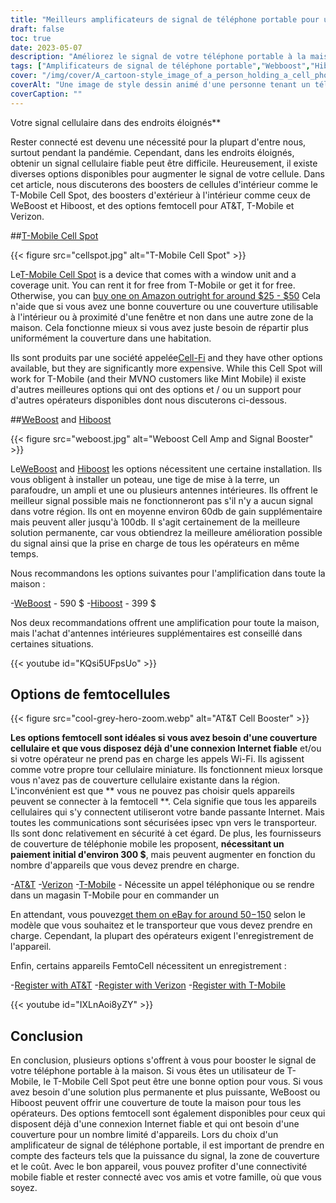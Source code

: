 ```yaml
---
title: "Meilleurs amplificateurs de signal de téléphone portable pour un usage domestique"
draft: false
toc: true
date: 2023-05-07
description: "Améliorez le signal de votre téléphone portable à la maison avec nos meilleurs choix pour une connectivité fiable et une couverture dans toute la maison."
tags: ["Amplificateurs de signal de téléphone portable","Webboost","Hiboost","Connectivité domestique","Couverture de téléphone portable","Femtocellule","Amplificateurs de signaux cellulaires","Amplificateurs de signal sans fil","Dispositifs d'amplification de signal",« Connectivité mobile »,"Accueil du téléphone portable","Internet à domicile","Amplificateurs sans fil","Électronique","Amélioration de l'habitat","Télécommunications","Technologie",« Maisons intelligentes »,"Appel Wi-Fi","Réseau mobile"]
cover: "/img/cover/A_cartoon-style_image_of_a_person_holding_a_cell_phone.png"
coverAlt: "Une image de style dessin animé d'une personne tenant un téléphone portable et debout à côté d'un amplificateur avec des barres de signal qui augmentent."
coverCaption: ""
---
```

 Votre signal cellulaire dans des endroits éloignés**

Rester connecté est devenu une nécessité pour la plupart d'entre nous, surtout pendant la pandémie. Cependant, dans les endroits éloignés, obtenir un signal cellulaire fiable peut être difficile. Heureusement, il existe diverses options disponibles pour augmenter le signal de votre cellule. Dans cet article, nous discuterons des boosters de cellules d'intérieur comme le T-Mobile Cell Spot, des boosters d'extérieur à l'intérieur comme ceux de WeBoost et Hiboost, et des options femtocell pour AT&T, T-Mobile et Verizon.

##[T-Mobile Cell Spot](https://amzn.to/41cXppc)

{{< figure src="cellspot.jpg" alt="T-Mobile Cell Spot" >}}

Le[T-Mobile Cell Spot](https://amzn.to/41cXppc) is a device that comes with a window unit and a coverage unit. You can rent it for free from T-Mobile or get it for free. Otherwise, you can [buy one on Amazon outright for around $25 - $50](https://amzn.to/41cXppc) Cela n'aide que si vous avez une bonne couverture ou une couverture utilisable à l'intérieur ou à proximité d'une fenêtre et non dans une autre zone de la maison. Cela fonctionne mieux si vous avez juste besoin de répartir plus uniformément la couverture dans une habitation.

Ils sont produits par une société appelée[Cell-Fi](https://nextivityinc.com/products/) and they have other options available, but they are significantly more expensive. While this Cell Spot will work for T-Mobile (and their MVNO customers like Mint Mobile) il existe d'autres meilleures options qui ont des options et / ou un support pour d'autres opérateurs disponibles dont nous discuterons ci-dessous.

##[WeBoost](https://amzn.to/42chuNG) and [Hiboost](https://amzn.to/3NPsSL6)

{{< figure src="weboost.jpg" alt="Weboost Cell Amp and Signal Booster" >}}

Le[WeBoost](https://amzn.to/42chuNG) and [Hiboost](https://amzn.to/3NPsSL6) les options nécessitent une certaine installation. Ils vous obligent à installer un poteau, une tige de mise à la terre, un parafoudre, un ampli et une ou plusieurs antennes intérieures. Ils offrent le meilleur signal possible mais ne fonctionneront pas s'il n'y a aucun signal dans votre région. Ils ont en moyenne environ 60db de gain supplémentaire mais peuvent aller jusqu'à 100db. Il s'agit certainement de la meilleure solution permanente, car vous obtiendrez la meilleure amélioration possible du signal ainsi que la prise en charge de tous les opérateurs en même temps.

Nous recommandons les options suivantes pour l'amplification dans toute la maison :

-[WeBoost](https://amzn.to/42chuNG) - 590 $
-[Hiboost](https://amzn.to/3NPsSL6) - 399 $

Nos deux recommandations offrent une amplification pour toute la maison, mais l'achat d'antennes intérieures supplémentaires est conseillé dans certaines situations.

{{< youtube id="KQsi5UFpsUo" >}}

## Options de femtocellules

{{< figure src="cool-grey-hero-zoom.webp" alt="AT&T Cell Booster" >}}

**Les options femtocell sont idéales si vous avez besoin d'une couverture cellulaire et que vous disposez déjà d'une connexion Internet fiable** et/ou si votre opérateur ne prend pas en charge les appels Wi-Fi.
Ils agissent comme votre propre tour cellulaire miniature.
Ils fonctionnent mieux lorsque vous n'avez pas de couverture cellulaire existante dans la région.
L'inconvénient est que ** vous ne pouvez pas choisir quels appareils peuvent se connecter à la femtocell **. Cela signifie que tous les appareils cellulaires qui s'y connectent utiliseront votre bande passante Internet. Mais toutes les communications sont sécurisées ipsec vpn vers le transporteur. Ils sont donc relativement en sécurité à cet égard.
De plus, les fournisseurs de couverture de téléphonie mobile les proposent, **nécessitant un paiement initial d'environ 300 $**, mais peuvent augmenter en fonction du nombre d'appareils que vous devez prendre en charge.
 
-[AT&T](https://www.att.com/buy/accessories/Specialty-Items/att-cell-booster.html)
-[Verizon](https://www.verizon.com/products/verizon-lte-network-extender/)
-[T-Mobile](https://www.t-mobile.com/support/coverage/4g-lte-cellspot) - Nécessite un appel téléphonique ou se rendre dans un magasin T-Mobile pour en commander un

En attendant, vous pouvez[get them on eBay for around $50-$150](https://www.ebay.com/sch/i.html?_nkw=femtocell) selon le modèle que vous souhaitez et le transporteur que vous devez prendre en charge. Cependant, la plupart des opérateurs exigent l'enregistrement de l'appareil.

Enfin, certains appareils FemtoCell nécessitent un enregistrement :

-[Register with AT&T](https://www.att.com/device-support/article/wireless/KM1458172/ATT/ATTSS2FII)
-[Register with Verizon](https://www.verizonwireless.com/content/wcms/overlays/register-signal-booster.html)
-[Register with T-Mobile](https://www.t-mobile.com/support/coverage/4g-lte-cellspot)

{{< youtube id="IXLnAoi8yZY" >}}

## Conclusion

En conclusion, plusieurs options s'offrent à vous pour booster le signal de votre téléphone portable à la maison. Si vous êtes un utilisateur de T-Mobile, le T-Mobile Cell Spot peut être une bonne option pour vous. Si vous avez besoin d'une solution plus permanente et plus puissante, WeBoost ou Hiboost peuvent offrir une couverture de toute la maison pour tous les opérateurs. Des options femtocell sont également disponibles pour ceux qui disposent déjà d'une connexion Internet fiable et qui ont besoin d'une couverture pour un nombre limité d'appareils. Lors du choix d'un amplificateur de signal de téléphone portable, il est important de prendre en compte des facteurs tels que la puissance du signal, la zone de couverture et le coût. Avec le bon appareil, vous pouvez profiter d'une connectivité mobile fiable et rester connecté avec vos amis et votre famille, où que vous soyez.

